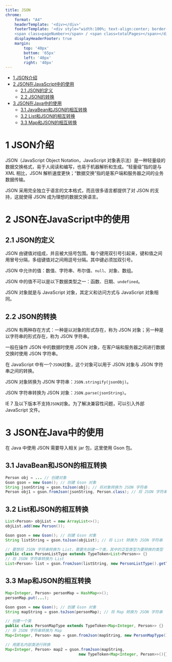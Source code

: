 ```yaml
---
title: JSON
chrome:
    format: "A4"
    headerTemplate: '<div></div>'
    footerTemplate: '<div style="width:100%; text-align:center; border-top: 1pt solid #eeeeee; margin: 10px 10px 10px; font-size: 8pt;"> 
    <span class=pageNumber></span> / <span class=totalPages></span></div>'
    displayHeaderFooter: true
    margin:
        top: '40px'
        bottom: '65px'
        left: '40px'
        right: '40px'
---
```


<!-- @import "[TOC]" {cmd="toc" depthFrom=1 depthTo=6 orderedList=false} -->

<!-- code_chunk_output -->

- [1 JSON介绍](#1-json介绍)
- [2 JSON在JavaScript中的使用](#2-json在javascript中的使用)
  - [2.1 JSON的定义](#21-json的定义)
  - [2.2 JSON的转换](#22-json的转换)
- [3 JSON在Java中的使用](#3-json在java中的使用)
  - [3.1 JavaBean和JSON的相互转换](#31-javabean和json的相互转换)
  - [3.2 List和JSON的相互转换](#32-list和json的相互转换)
  - [3.3 Map和JSON的相互转换](#33-map和json的相互转换)

<!-- /code_chunk_output -->

# 1 JSON介绍

JSON（JavaScript Object Notation，JavaScript 对象表示法）是一种轻量级的数据交换格式，易于人阅读和编写，也易于机器解析和生成。“轻量级”指的是与 XML 相比，JSON 解析速度更快；“数据交换”指的是客户端和服务器之间的业务数据传输。

JSON 采用完全独立于语言的文本格式，而且很多语言都提供了对 JSON 的支持，这就使得 JSON 成为理想的数据交换语言。

# 2 JSON在JavaScript中的使用

## 2.1 JSON的定义

JSON 由键值对组成，并且被大括号包围。每个键用双引号引起来，键和值之间用冒号分隔，多组键值对之间用逗号分隔。其中键必须加双引号。

JSON 中允许的值：数值、字符串、布尔值、`null`、对象、数组。

JSON 中的值不可以是以下数据类型之一：函数、日期、`undefined`。

JSON 对象就是与 JavaScript 对象，其定义和访问方式与 JavaScript 对象相同。

## 2.2 JSON的转换

JSON 有两种存在方式：一种是以对象的形式存在，称为 JSON 对象；另一种是以字符串的形式存在，称为 JSON 字符串。

一般在操作 JSON 中的数据时使用 JSON 对象，在客户端和服务器之间进行数据交换时使用 JSON 字符串。

在 JavaScript 中有一个`JSON`对象，这个对象可以用于 JSON 对象与 JSON 字符串之间的转换。

JSON 对象转换为 JSON 字符串：`JSON.stringify(jsonObj)`。

JSON 字符串转换为 JSON 对象：`JSON.parse(jsonString)`。

IE 7 及以下版本不支持`JSON`对象。为了解决兼容性问题，可以引入外部 JavaScript 文件。

# 3 JSON在Java中的使用

在 Java 中使用 JSON 需要导入相关 jar 包，这里使用 Gson 包。

## 3.1 JavaBean和JSON的相互转换

```java
Person obj = ... // 创建对象
Gson gson = new Gson(); // 创建 Gson 对象
String jsonString = gson.toJson(obj); // 将对象转换为 JSON 字符串
Person obj1 = gson.fromJson(jsonString, Person.class); // 将 JSON 字符串转换为对象
```

## 3.2 List和JSON的相互转换

```java
List<Person> objList = new ArrayList<>();
objList.add(new Person());

Gson gson = new Gson(); // 创建 Gson 对象
String listString = gson.toJson(objList); // 将 List 转换为 JSON 字符串

// 要想将 JSON 字符串转换为 List，需要先创建一个类，其中的泛型类型为要转换的类型
public class PersonListType extends TypeToken<List<Person>> {}
// 将 JSON 字符串转换为 List
List<Person> list = gson.fromJson(listString, new PersonListType().getType());
```

## 3.3 Map和JSON的相互转换

```java
Map<Integer, Person> personMap = HashMap<>();
personMap.put(...);

Gson gson = new Gson(); // 创建 Gson 对象
String mapString = gson.toJson(personMap); // 将 Map 转换为 JSON 字符串

// 创建一个类
public class PersonMapType extends TypeToken<Map<Integer, Person>> {}
// 将 JSON 字符串转换为 Map
Map<Integer, Person> map = gson.fromJson(mapString, new PersonMapType().getType());

// 用匿名内部类进行转换
Map<Integer, Person> map2 = gson.fromJson(mapString,
                                new TypeToken<Map<Integer, Person>>(){}.getType());
```

